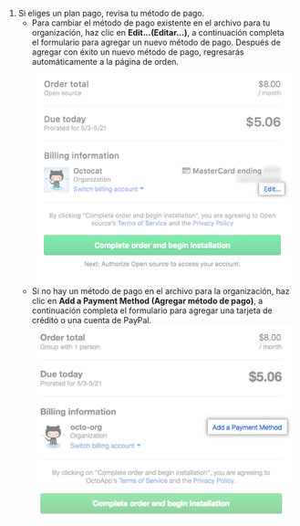 1. Si eliges un plan pago, revisa tu método de pago.
   - Para cambiar el método de pago existente en el archivo para tu organización, haz clic en **Edit...(Editar...)**, a continuación completa el formulario para agregar un nuevo método de pago. Después de agregar con éxito un nuevo método de pago, regresarás automáticamente a la página de orden. ![Enlace para agregar un método de pago para tu organización](/assets/images/help/marketplace/marketplace-edit-payment-method-org.png)
   - Si no hay un método de pago en el archivo para la organización, haz clic en **Add a Payment Method (Agregar método de pago)**, a continuación completa el formulario para agregar una tarjeta de crédito o una cuenta de PayPal. ![Enlace para agregar un método de pago para tu organización](/assets/images/help/marketplace/marketplace-add-payment-method-org.png)
